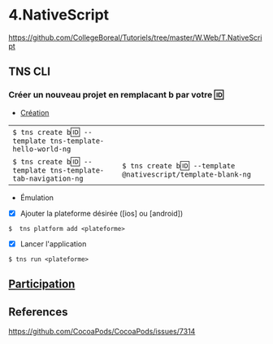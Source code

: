 # 4.NativeScript

https://github.com/CollegeBoreal/Tutoriels/tree/master/W.Web/T.NativeScript


## TNS CLI

### Créer un nouveau projet en remplacant b<mon ID> par votre :id:

* [Création](https://docs.nativescript.org/tooling/docs-cli/project/creation/create)

|                                                                   |                                                                   |
|-------------------------------------------------------------------|-------------------------------------------------------------------|
| `$ tns create b`:id:` --template tns-template-hello-world-ng`     |            |
| `$ tns create b`:id:` --template tns-template-tab-navigation-ng`  | `$ tns create b`:id:` --template @nativescript/template-blank-ng` |


* Émulation

- [x] Ajouter la plateforme désirée ([ios] ou [android])

```
$  tns platform add <plateforme>
```

- [x] Lancer l'application

```
$ tns run <plateforme>
```

## [Participation](Participation.md)


## References

https://github.com/CocoaPods/CocoaPods/issues/7314
